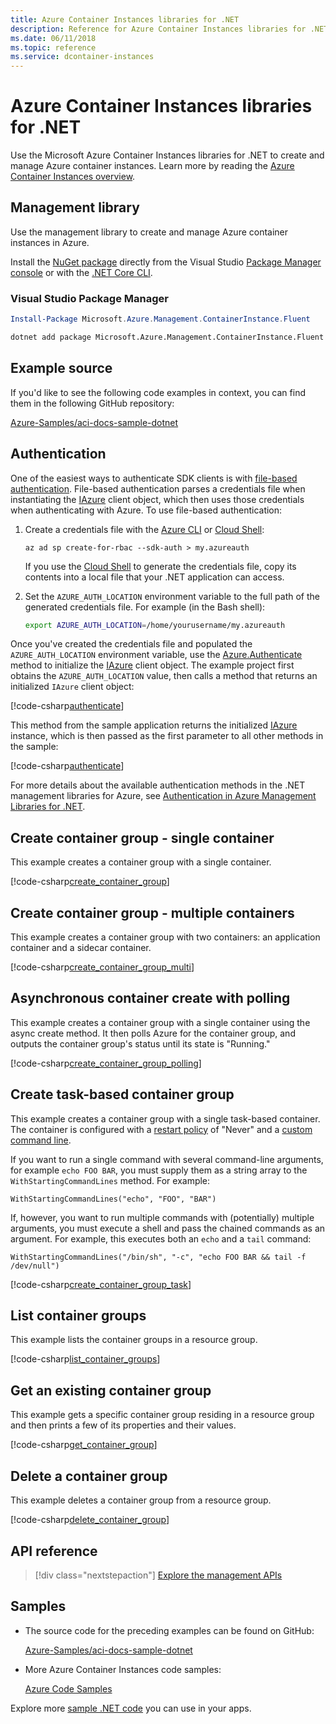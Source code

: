```yaml
---
title: Azure Container Instances libraries for .NET
description: Reference for Azure Container Instances libraries for .NET
ms.date: 06/11/2018
ms.topic: reference
ms.service: dcontainer-instances
---
```


# Azure Container Instances libraries for .NET

Use the Microsoft Azure Container Instances libraries for .NET to create and manage Azure container instances. Learn more by reading the [Azure Container Instances overview](/azure/container-instances/container-instances-overview).

## Management library

Use the management library to create and manage Azure container instances in Azure.

Install the [NuGet package](https://www.nuget.org/packages/Microsoft.Azure.Management.ContainerInstance.Fluent) directly from the Visual Studio [Package Manager console][PackageManager] or with the [.NET Core CLI][DotNetCLI].

### Visual Studio Package Manager

```powershell
Install-Package Microsoft.Azure.Management.ContainerInstance.Fluent
```

```bash
dotnet add package Microsoft.Azure.Management.ContainerInstance.Fluent
```

## Example source

If you'd like to see the following code examples in context, you can find them in the following GitHub repository:

[Azure-Samples/aci-docs-sample-dotnet](https://github.com/Azure-Samples/aci-docs-sample-dotnet)

## Authentication

One of the easiest ways to authenticate SDK clients is with [file-based authentication][sdk-auth]. File-based authentication parses a credentials file when instantiating the [IAzure][iazure] client object, which then uses those credentials when authenticating with Azure. To use file-based authentication:

1. Create a credentials file with the [Azure CLI](/cli/azure) or [Cloud Shell](https://shell.azure.com/):

   `az ad sp create-for-rbac --sdk-auth > my.azureauth`

   If you use the [Cloud Shell](https://shell.azure.com/) to generate the credentials file, copy its contents into a local file that your .NET application can access.

2. Set the `AZURE_AUTH_LOCATION` environment variable to the full path of the generated credentials file. For example (in the Bash shell):

   ```bash
   export AZURE_AUTH_LOCATION=/home/yourusername/my.azureauth
   ```

Once you've created the credentials file and populated the `AZURE_AUTH_LOCATION` environment variable, use the [Azure.Authenticate][iazure-authenticate] method to initialize the [IAzure][iazure] client object. The example project first obtains the `AZURE_AUTH_LOCATION` value, then calls a method that returns an initialized `IAzure` client object:

<!-- SOURCE REPO: https://github.com/Azure-Samples/aci-docs-sample-dotnet -->
[!code-csharp[authenticate](~/aci-docs-sample-dotnet/Program.cs#L29-L35 "Get environment variable")]

This method from the sample application returns the initialized [IAzure][iazure] instance, which is then passed as the first parameter to all other methods in the sample:

<!-- SOURCE REPO: https://github.com/Azure-Samples/aci-docs-sample-dotnet -->
[!code-csharp[authenticate](~/aci-docs-sample-dotnet/Program.cs#azure_auth "Authenticate IAzure client object")]

For more details about the available authentication methods in the .NET management libraries for Azure, see [Authentication in Azure Management Libraries for .NET][sdk-auth].

## Create container group - single container

This example creates a container group with a single container.

<!-- SOURCE REPO: https://github.com/Azure-Samples/aci-docs-sample-dotnet -->
[!code-csharp[create_container_group](~/aci-docs-sample-dotnet/Program.cs#create_container_group "Create single-container group")]

## Create container group - multiple containers

This example creates a container group with two containers: an application container and a sidecar container.

<!-- SOURCE REPO: https://github.com/Azure-Samples/aci-docs-sample-dotnet -->
[!code-csharp[create_container_group_multi](~/aci-docs-sample-dotnet/Program.cs#create_container_group_multi "Create multi-container group")]

## Asynchronous container create with polling

This example creates a container group with a single container using the async create method. It then polls Azure for the container group, and outputs the container group's status until its state is "Running."

<!-- SOURCE REPO: https://github.com/Azure-Samples/aci-docs-sample-dotnet -->
[!code-csharp[create_container_group_polling](~/aci-docs-sample-dotnet/Program.cs#create_container_group_polling "Create single-container group with async and polling")]

## Create task-based container group

This example creates a container group with a single task-based container. The container is configured with a [restart policy](/azure/container-instances/container-instances-restart-policy) of "Never" and a [custom command line](/azure/container-instances/container-instances-restart-policy#command-line-override).

If you want to run a single command with several command-line arguments, for example `echo FOO BAR`, you must supply them as a string array to the `WithStartingCommandLines` method. For example:

`WithStartingCommandLines("echo", "FOO", "BAR")`

If, however, you want to run multiple commands with (potentially) multiple arguments, you must execute a shell and pass the chained commands as an argument. For example, this executes both an `echo` and a `tail` command:

`WithStartingCommandLines("/bin/sh", "-c", "echo FOO BAR && tail -f /dev/null")`

<!-- SOURCE REPO: https://github.com/Azure-Samples/aci-docs-sample-dotnet -->
[!code-csharp[create_container_group_task](~/aci-docs-sample-dotnet/Program.cs#create_container_group_task "Run a task-based container")]

## List container groups

This example lists the container groups in a resource group.

<!-- SOURCE REPO: https://github.com/Azure-Samples/aci-docs-sample-dotnet -->
[!code-csharp[list_container_groups](~/aci-docs-sample-dotnet/Program.cs#list_container_groups "List container groups")]

## Get an existing container group

This example gets a specific container group residing in a resource group and then prints a few of its properties and their values.

<!-- SOURCE REPO: https://github.com/Azure-Samples/aci-docs-sample-dotnet -->
[!code-csharp[get_container_group](~/aci-docs-sample-dotnet/Program.cs#get_container_group "Get container group")]

## Delete a container group

This example deletes a container group from a resource group.

<!-- SOURCE REPO: https://github.com/Azure-Samples/aci-docs-sample-dotnet -->
[!code-csharp[delete_container_group](~/aci-docs-sample-dotnet/Program.cs#delete_container_group "Delete container group")]

## API reference

> [!div class="nextstepaction"]
> [Explore the management APIs](/dotnet/api/overview/azure/containerinstances/management)

## Samples

* The source code for the preceding examples can be found on GitHub:

  [Azure-Samples/aci-docs-sample-dotnet][aci-docs-sample-dotnet]

* More Azure Container Instances code samples:

  [Azure Code Samples][samples]

Explore more [sample .NET code](https://azure.microsoft.com/resources/samples/?platform=dotnet) you can use in your apps.

<!-- LINKS - External -->
[aci-docs-sample-dotnet]: https://github.com/Azure-Samples/aci-docs-sample-dotnet
[samples]: https://azure.microsoft.com/resources/samples/?sort=0&term=ACI
[sdk-auth]: https://github.com/Azure/azure-libraries-for-net/blob/master/AUTH.md

<!-- LINKS - Internal -->
[DotNetCLI]: /dotnet/core/tools/dotnet-add-package
[PackageManager]: /nuget/tools/package-manager-console
[iazure]: /dotnet/api/microsoft.azure.management.fluent.azure
[iazure-authenticate]: /dotnet/api/microsoft.azure.management.fluent.azure.authenticate
